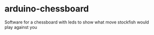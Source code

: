 # arduino-chessboard
Software for a chessboard with leds to show what move stockfish would play against you
